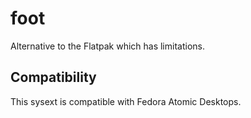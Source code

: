 # foot

Alternative to the Flatpak which has limitations.

## Compatibility

This sysext is compatible with Fedora Atomic Desktops.
